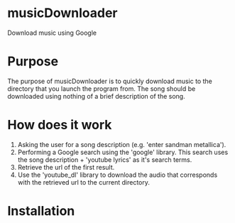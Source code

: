 # musicDownloader
Download music using Google

# Purpose
The purpose of musicDownloader is to quickly download music to the directory that you launch the program from. The song should be downloaded using nothing of a brief description of the song.

# How does it work
1. Asking the user for a song description (e.g. 'enter sandman metallica').
2. Performing a Google search using the 'google' library. This search uses the song description + 'youtube lyrics' as it's search terms.
3. Retrieve the url of the first result.
4. Use the 'youtube_dl' library to download the audio that corresponds with the retrieved url to the current directory.

# Installation
